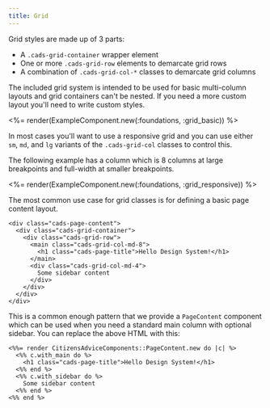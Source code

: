 ```yaml
---
title: Grid
---
```


Grid styles are made up of 3 parts:

- A `.cads-grid-container` wrapper element
- One or more `.cads-grid-row` elements to demarcate grid rows
- A combination of `.cads-grid-col-*` classes to demarcate grid columns

The included grid system is intended to be used for basic multi-column layouts and grid containers can't be nested. If you need a more custom layout you'll need to write custom styles.

<%= render(ExampleComponent.new(:foundations, :grid_basic)) %>

In most cases you'll want to use a responsive grid and you can use either `sm`, `md`, and `lg` variants of the `.cads-grid-col` classes to control this.

The following example has a column which is 8 columns at large breakpoints and full-width at smaller breakpoints.

<%= render(ExampleComponent.new(:foundations, :grid_responsive)) %>

The most common use case for grid classes is for defining a basic page content layout.

```erb
<div class="cads-page-content">
  <div class="cads-grid-container">
    <div class="cads-grid-row">
      <main class="cads-grid-col-md-8">
        <h1 class="cads-page-title">Hello Design System!</h1>
      </main>
      <div class="cads-grid-col-md-4">
        Some sidebar content
      </div>
    </div>
  </div>
</div>
```

This is a common enough pattern that we provide a `PageContent` component which can be used when you need a standard main column with optional sidebar. You can replace the above HTML with this:

```erb
<%%= render CitizensAdviceComponents::PageContent.new do |c| %>
  <%% c.with_main do %>
    <h1 class="cads-page-title">Hello Design System!</h1>
  <%% end %>
  <%% c.with_sidebar do %>
    Some sidebar content
  <%% end %>
<%% end %>
```
